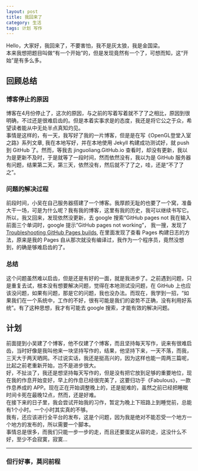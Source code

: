 ```yaml
---
layout: post
title: 我回来了
category: 生活
tags: 计划 写作
---
```


Hello，大家好，我回来了，不要害怕，我不是灰太狼，我是金国梁。  
本来我想把题目叫做“有一个开始”的，但是发现竟然有一个了，可想而知，这“开始”是有多么多。  
## 回顾总结
### 博客停止的原因
博客在4月份停止了，这次的原因，与之前的写着写着就不了了之相比，原因到很明确，不过还是很难启齿的。但是本着实事求是的态度，我还是将它公之于众，希望读者能从中无处半点真知灼见。  
事情是这样的，有一天，我写好了我的一片博客，但是是在写《OpenGL登堂入室之路》系列文章, 我在本地写好，并在本地使用 Jekyll 构建成功测试好，就 push 到 GitHub 了。然而，等我去 jinguoliang.GitHub.io 查看时，却没有更新，我以为是更新不及时，于是就等了一段时间，然而依然没有，我以为是 GitHub 服务器有问题，结果第二天，第三天，依然没有，然后就不了了之，哇，还是“不了了之”。  
### 问题的解决过程
前段时间，小吴在自己服务器搭建了一个博客。我厚颜无耻的也要了一个窝，准备大干一场，可是为什么呢？我有我的博客，这里有我的历史，我可以继续书写它。  
所以，我又回来，发现依然没更新，去 google 搜索“GitHub pages not 我在输入前面三个单词时，google 提示”GitHub pages not working”， 我一搜，发现了 [Troubleshooting GitHub Pages builds]("https://www.google.co.jp/url?sa=t&rct=j&q=&esrc=s&source=web&cd=3&cad=rja&uact=8&ved=0ahUKEwjt5pKGj9LVAhXExLwKHaY7DHkQFggyMAI&url=https%3A%2F%2Fhelp.GitHub.com%2Farticles%2Ftroubleshooting-GitHub-pages-builds%2F&usg=AFQjCNG3DP9rZCr_fAaVy9AkrWECPi0KDQ"), 在里面发现了查看 Pages 构建日志的方法，原来是我的 Pages 自从那次就没有编译过，我作为一个程序员，竟然没想到，的确是够难启齿的了。  

### 总结
这个问题虽然难以启齿，但是还是有好的一面，就是我进步了。之前遇到问题，只是重复去试，根本没有想要解决问题，觉得在本地测试没问题，在 GitHub 上也应该没问题，如果有问题，那是它的问题，我也没办法。而现在，我学到一招，“如果我们在一个系统中，工作的不好，很有可能是我们的姿势不正确，没有利用好系统”。有了这种思想，我才有可能去 google 搜索，才能有效的解决问题。

## 计划
前面提到小吴建了个博客，他不仅建了个博客，而且坚持每天写作，说来有很难启齿，当时好像是我叫他来一块坚持写作的，结果，他坚持下来，一天不落，而我，三天大于两天晒网。不过说实话，我还是挺高兴的，因为这样也能一周两三篇呢，比起之前老重新开始，岂不是进步很大。  
好，不扯淡了，我还是想坚持每天写作的，但是没有把它放到足够的重要地位，现在我的作息开始变好，早上的作息已经很完美了，这要归功于《Fabulous》，一款作息养成的 APP。现在正在开始调整晚上的，还是挺难的，虽然之前已经把睡眠时间卡死在最晚12点，然而，还是好难。  
在接下来的日子里，我会尝试开始我的习作，暂定为晚上下班路上到睡觉前，总能有1个小时。一个小时其实真的不够。  
我有，还应该进行全平台的发布，这是个问题，因为我是绝对不能忍受一个地方一个地方的发布的，所以需要一个脚本。  
事情总是很多，而我们只能一步一步的走，而且还要蛋定从容的走，这没什么不好，至少不会寂寞，寂寞...

---

### 但行好事，莫问前程
